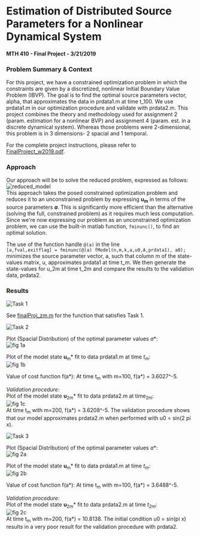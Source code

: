# Estimation of Distributed Source Parameters for a Nonlinear Dynamical System  
#### MTH 410 - Final Project - 3/21/2019  
  
### Problem Summary & Context  
For this project, we have a constrained optimization problem in which the constraints are given by a discretized, nonlinear Initial Boundary Value Problem (IBVP). The goal is to find the optimal source parameters vector, alpha, that approximates the data in prdata1.m at time t_100. We use prdata1.m in our optimization procedure and validate with prdata2.m. This project combines the theory and methodology used for assignment 2 (param. estimation for a nonlinear BVP) and assignment 4 (param. est. in a discrete dynamical system). Whereas those problems were 2-dimensional, this problem is in 3 dimensions- 2 spacial and 1 temporal.  
  
For the complete project instructions, please refer to [FinalProject_w2019.pdf](https://github.com/ZarekIM/PSU_Projects/blob/master/MTH_410_Optimization_2/Final_Project/doc/FinalProject_w2019.pdf).  
  
### Approach  
Our approach will be to solve the reduced problem, expressed as follows: 
![reduced_model](https://github.com/ZarekIM/PSU_Projects/blob/master/MTH_410_Optimization_2/Final_Project/figures/reduced_problem.PNG)    
This approach takes the posed constrained optimization problem and reduces it to an unconstrained problem by expressing **u<sub>m</sub>** in terms of the source parameters ***a***. This is significantly more efficient than the alternative (solving the full, constrained problem) as it requires much less computation. Since we're now expressing our problem as an unconstrained optimization problem, we can use the built-in matlab function, `fminunc()`, to find an optimal solution.
  
The use of the function handle `@(a)` in the line  
`[a,fval,exitflag] = fminunc(@(a) fModel(n,m,k,a,u0,A,prdata1), a0);`  
minimizes the source parameter vector, a, such that column m of the state-values matrix, u, approximates prdata1 at time t_m. We then generate the state-values for u_2m at time t_2m and compare the results to the validation data, prdata2. 
   
### Results  
![Task 1](https://github.com/ZarekIM/PSU_Projects/blob/master/MTH_410_Optimization_2/Final_Project/figures/Task_1.PNG)
  
See [finalProj_zm.m](https://github.com/ZarekIM/PSU_Projects/blob/master/MTH_410_Optimization_2/Final_Project/finalProj_zm.m) for the function that satisfies Task 1.  
  
![Task 2](https://github.com/ZarekIM/PSU_Projects/blob/master/MTH_410_Optimization_2/Final_Project/figures/Task_2.PNG)  
  
Plot (Spacial Distribution) of the optimal parameter values *a**:  
![fig 1a](https://github.com/ZarekIM/PSU_Projects/blob/master/MTH_410_Optimization_2/Final_Project/figures/final_fig_1a.png)  

Plot of the model state **u**<sub>m</sub>* fit to data prdata1.m at time *t<sub>m</sub>*:  
![fig 1b](https://github.com/ZarekIM/PSU_Projects/blob/master/MTH_410_Optimization_2/Final_Project/figures/final_fig_1b.png)  

Value of cost function f(a*): At time t<sub>m</sub> with m=100, f(a*) = 3.6027^-5.  

*Validation procedure:*  
Plot of the model state **u**<sub>2m</sub>* fit to data prdata2.m at time<sub>2m</sub>:  
![fig 1c](https://github.com/ZarekIM/PSU_Projects/blob/master/MTH_410_Optimization_2/Final_Project/figures/final_fig_1c.png)  
At time t<sub>m</sub> with m=200, f(a*) = 3.6208^-5. The validation procedure shows that our model approximates prdata2.m when performed with u0 = sin(2 pi x).  

![Task 3](https://github.com/ZarekIM/PSU_Projects/blob/master/MTH_410_Optimization_2/Final_Project/figures/Task_3.PNG)  

Plot (Spacial Distribution) of the optimal parameter values *a**:  
![fig 2a](https://github.com/ZarekIM/PSU_Projects/blob/master/MTH_410_Optimization_2/Final_Project/figures/final_fig_2a.png)  

Plot of the model state **u**<sub>m</sub>* fit to data prdata1.m at time *t<sub>m</sub>*:  
![fig 2b](https://github.com/ZarekIM/PSU_Projects/blob/master/MTH_410_Optimization_2/Final_Project/figures/final_fig_2b.png)  

Value of cost function f(a*): At time t<sub>m</sub> with m=100, f(a*) = 3.6488^-5.  
  
*Validation procedure:*  
Plot of the model state **u**<sub>2m</sub>* fit to data prdata2.m at time *t<sub>2m</sub>*:  
![fig 2c](https://github.com/ZarekIM/PSU_Projects/blob/master/MTH_410_Optimization_2/Final_Project/figures/final_fig_2c.png)  
At time t<sub>m</sub> with m=200, f(a*) = 10.8138. The initial condition u0 = sin(pi x) results in a very poor result for the validation procedure with prdata2.
